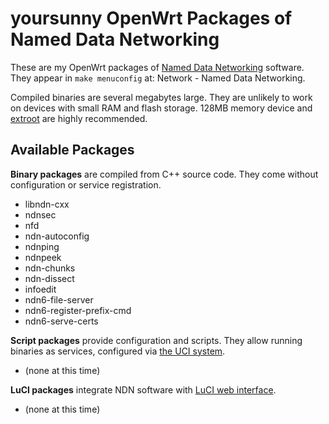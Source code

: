 # yoursunny OpenWrt Packages of Named Data Networking

These are my OpenWrt packages of [Named Data Networking](https://named-data.net/) software.
They appear in `make menuconfig` at: Network - Named Data Networking.

Compiled binaries are several megabytes large.
They are unlikely to work on devices with small RAM and flash storage.
128MB memory device and [extroot](https://openwrt.org/docs/guide-user/additional-software/extroot_configuration) are highly recommended.

## Available Packages

**Binary packages** are compiled from C++ source code.
They come without configuration or service registration.

* libndn-cxx
* ndnsec
* nfd
* ndn-autoconfig
* ndnping
* ndnpeek
* ndn-chunks
* ndn-dissect
* infoedit
* ndn6-file-server
* ndn6-register-prefix-cmd
* ndn6-serve-certs

**Script packages** provide configuration and scripts.
They allow running binaries as services, configured via [the UCI system](https://openwrt.org/docs/guide-user/base-system/uci).

* (none at this time)

**LuCI packages** integrate NDN software with [LuCI web interface](https://openwrt.org/docs/techref/luci).

* (none at this time)
